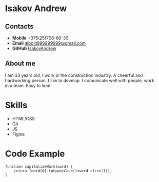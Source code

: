 # **Isakov Andrew**

## **Contacts**

- **Mobile** +375(25)706-60-39
- **Email** aibolit999999999@gmail.com
- **GitHub** [IsakovAndrew](https://github.com/IsakovAndrew)

## **About me**

I am 33 years old, I work in the construction industry. A cheerful and hardworking person. I like to develop. I comunicate well with people, work in a team. Easy to lean.

# **Skills**

- HTML/CSS
- Git
- JS
- Figma

# **Code Example**

```
function capitalizeWord(word) {
    return (word[0].toUpperCase()+word.slice(1));
}
```


